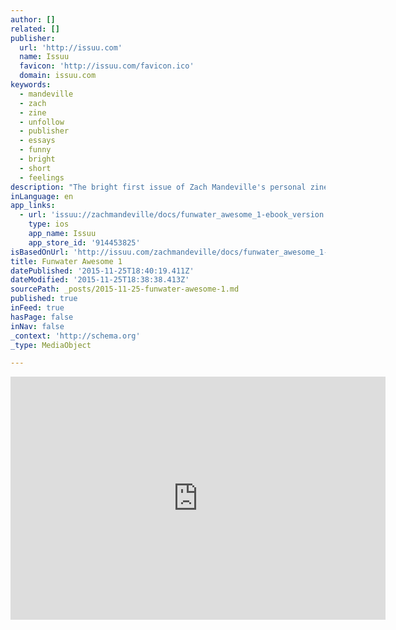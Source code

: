 ```yaml
---
author: []
related: []
publisher:
  url: 'http://issuu.com'
  name: Issuu
  favicon: 'http://issuu.com/favicon.ico'
  domain: issuu.com
keywords:
  - mandeville
  - zach
  - zine
  - unfollow
  - publisher
  - essays
  - funny
  - bright
  - short
  - feelings
description: "The bright first issue of Zach Mandeville's personal zine. Short stories, funny essays, and a lot of feelings."
inLanguage: en
app_links:
  - url: 'issuu://zachmandeville/docs/funwater_awesome_1-ebook_version'
    type: ios
    app_name: Issuu
    app_store_id: '914453825'
isBasedOnUrl: 'http://issuu.com/zachmandeville/docs/funwater_awesome_1-ebook_version'
title: Funwater Awesome 1
datePublished: '2015-11-25T18:40:19.411Z'
dateModified: '2015-11-25T18:38:38.413Z'
sourcePath: _posts/2015-11-25-funwater-awesome-1.md
published: true
inFeed: true
hasPage: false
inNav: false
_context: 'http://schema.org'
_type: MediaObject

---
```

<iframe src="http://cdn.embedly.com/widgets/media.html?src=http%3A%2F%2Fstatic.issuu.com%2Fwebembed%2Fviewers%2Fstyle1%2Fv2%2FIssuuReader.swf&amp;fv=mode%3Dmini%26documentId%3D150824201346-a53e54135501922c12bfc95d6d99fd22&amp;url=http%3A%2F%2Fissuu.com%2Fzachmandeville%2Fdocs%2Ffunwater_awesome_1-ebook_version&amp;image=http%3A%2F%2Fimage.issuu.com%2F150824201346-a53e54135501922c12bfc95d6d99fd22%2Fjpg%2Fpage_1.jpg&amp;key=b7d04c9b404c499eba89ee7072e1c4f7&amp;type=application%2Fx-shockwave-flash&amp;schema=issuu" width="600" height="389" scrolling="no" frameborder="0" allowfullscreen="allowfullscreen" style=""></iframe>
